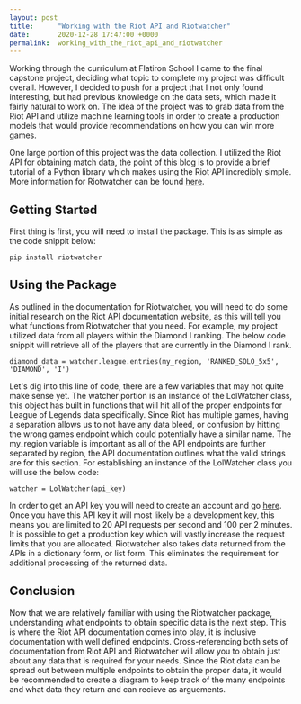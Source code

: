 ```yaml
---
layout: post
title:      "Working with the Riot API and Riotwatcher"
date:       2020-12-28 17:47:00 +0000
permalink:  working_with_the_riot_api_and_riotwatcher
---
```




Working through the curriculum at Flatiron School I came to the final capstone project, deciding what topic to complete my project was difficult overall. However, I decided to push for a project that I not only found interesting, but had previous knowledge on the data sets, which made it fairly natural to work on. The idea of the project was to grab data from the Riot API and utilize machine learning tools in order to create a production models that would provide recommendations on how you can win more games.

One large portion of this project was the data collection. I utilized the Riot API for obtaining match data, the point of this blog is to provide a brief tutorial of a Python library which makes using the Riot API incredibly simple. More information for Riotwatcher can be found [here](https://riot-watcher.readthedocs.io/en/latest/).



## Getting Started

First thing is first, you will need to install the package. This is as simple as the code snippit below:

`pip install riotwatcher`

## Using the Package

As outlined in the documentation for Riotwatcher, you will need to do some initial research on the Riot API documentation website, as this will tell you what functions from Riotwatcher that you need. For example, my project utilized data from all players within the Diamond I ranking. The below code snippit will retrieve all of the players that are currently in the Diamond I rank.


`diamond_data = watcher.league.entries(my_region, 'RANKED_SOLO_5x5', 'DIAMOND', 'I')`

Let's dig into this line of code, there are a few variables that may not quite make sense yet. The watcher portion is an instance of the LolWatcher class, this object has built in functions that will hit all of the proper endpoints for League of Legends data specifically. Since Riot has multiple games, having a separation allows us to not have any data bleed, or confusion by hitting the wrong games endpoint which could potentially have a similar name. The my_region variable is important as all of the API endpoints are further separated by region, the API documentation outlines what the valid strings are for this section. For establishing an instance of the LolWatcher class you will use the below code: 

`watcher = LolWatcher(api_key)`

In order to get an API key you will need to create an account and go [here](https://developer.riotgames.com). Once you have this API key it will most likely be a development key, this means you are limited to 20 API requests per second and 100 per 2 minutes. It is possible to get a production key which will vastly increase the request limits that you are allocated. Riotwatcher also takes data returned from the APIs in a dictionary form, or list form. This eliminates the requirement for additional processing of the returned data. 

## Conclusion

Now that we are relatively familiar with using the Riotwatcher package, understanding what endpoints to obtain specific data is the next step. This is where the Riot API documentation comes into play, it is inclusive documentation with well defined endpoints. Cross-referencing both sets of documentation from Riot API and Riotwatcher will allow you to obtain just about any data that is required for your needs. Since the Riot data can be spread out between multiple endpoints to obtain the proper data, it would be recommended to create a diagram to keep track of the many endpoints and what data they return and can recieve as arguements.
